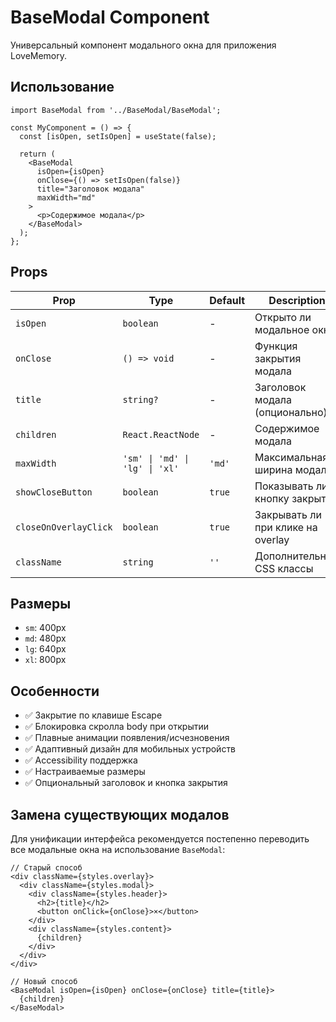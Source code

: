 # BaseModal Component

Универсальный компонент модального окна для приложения LoveMemory.

## Использование

```tsx
import BaseModal from '../BaseModal/BaseModal';

const MyComponent = () => {
  const [isOpen, setIsOpen] = useState(false);

  return (
    <BaseModal
      isOpen={isOpen}
      onClose={() => setIsOpen(false)}
      title="Заголовок модала"
      maxWidth="md"
    >
      <p>Содержимое модала</p>
    </BaseModal>
  );
};
```

## Props

| Prop | Type | Default | Description |
|------|------|---------|-------------|
| `isOpen` | `boolean` | - | Открыто ли модальное окно |
| `onClose` | `() => void` | - | Функция закрытия модала |
| `title` | `string?` | - | Заголовок модала (опционально) |
| `children` | `React.ReactNode` | - | Содержимое модала |
| `maxWidth` | `'sm' \| 'md' \| 'lg' \| 'xl'` | `'md'` | Максимальная ширина модала |
| `showCloseButton` | `boolean` | `true` | Показывать ли кнопку закрытия |
| `closeOnOverlayClick` | `boolean` | `true` | Закрывать ли при клике на overlay |
| `className` | `string` | `''` | Дополнительные CSS классы |

## Размеры

- `sm`: 400px
- `md`: 480px  
- `lg`: 640px
- `xl`: 800px

## Особенности

- ✅ Закрытие по клавише Escape
- ✅ Блокировка скролла body при открытии
- ✅ Плавные анимации появления/исчезновения
- ✅ Адаптивный дизайн для мобильных устройств
- ✅ Accessibility поддержка
- ✅ Настраиваемые размеры
- ✅ Опциональный заголовок и кнопка закрытия

## Замена существующих модалов

Для унификации интерфейса рекомендуется постепенно переводить все модальные окна на использование `BaseModal`:

```tsx
// Старый способ
<div className={styles.overlay}>
  <div className={styles.modal}>
    <div className={styles.header}>
      <h2>{title}</h2>
      <button onClick={onClose}>×</button>
    </div>
    <div className={styles.content}>
      {children}
    </div>
  </div>
</div>

// Новый способ
<BaseModal isOpen={isOpen} onClose={onClose} title={title}>
  {children}
</BaseModal>
```
